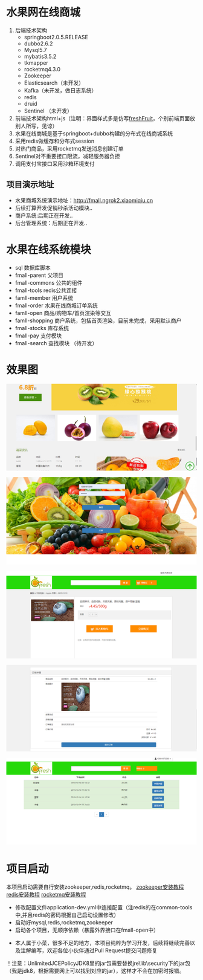 # 水果网在线商城

1. 后端技术架构
    * springboot2.0.5.RELEASE
    * dubbo2.6.2
    * Mysql5.7
    * mybatis3.5.2
    * tkmapper
    * rocketmq4.3.0
    * Zookeeper
    * Elasticsearch（未开发）
    * Kafka（未开发，做日志系统）
    * redis
    * druid
    * Sentinel （未开发）
2. 前端技术架构html+js（注明：界面样式多是仿写[freshFruit](https://github.com/hajnalmin/freshFriut)，个别前端页面放别人所写，见谅）
3. 水果在线商城是基于springboot+dubbo构建的分布式在线商城系统
4. 采用redis做缓存和分布式session
5. 对热门商品，采用rocketmq发送消息创建订单
6. Sentinel对不重要接口限流，减轻服务器负担
7. 调用支付宝接口采用沙箱环境支付

## 项目演示地址

* 水果商城系统演示地址：http://fmall.ngrok2.xiaomiqiu.cn
* 后续打算开发促销秒杀活动模块..
* 商户系统:后期正在开发..
* 后台管理系统：后期正在开发..


# 水果在线系统模块
* sql  数据库脚本             
* fmall-parent 父项目                                
* fmall-commons 公共的组件
* fmall-tools redis公共连接
* famll-member  用户系统                          
* fmall-order 水果在线商城订单系统   
* famll-open  商品/购物车/首页渲染等交互                   
* famll-shopping 商户系统，包括首页渲染，目前未完成，采用默认商户                                     
* fmall-stocks 库存系统      
* fmall-pay 支付模块  
* fmall-search 查找模块 （待开发）                                 
                                                   

# 效果图

![](ReadmePic/index.png)

![](ReadmePic/login.png)

![](ReadmePic/detail.png)

![](ReadmePic/order.png)

![](ReadmePic/orderList.png)
# 项目启动
本项目启动需要自行安装zookeeper,redis,rocketmq。
[zookeeper安装教程](https://www.e-learn.cn/content/qita/2410440)
[redis安装教程](https://www.runoob.com/redis/redis-install.html)
[rocketmq安装教程](http://rocketmq.apache.org/docs/quick-start/)
* 修改配置文件application-dev.yml中连接配置（注redis的在common-tools中,并且redis的密码根据自己启动设置修改）
* 启动好mysql,redis,rocketmq,zookeeper
* 启动各个项目，无顺序依赖（暴露外界接口在fmall-open中）


- 本人属于小菜，很多不足的地方，本项目纯粹为学习开发，后续将继续完善以及注解编写，欢迎各位小伙伴通过Pull Request提交问题修复

！注意：UnlimitedJCEPolicyJDK8里的jar包需要替换jre\lib\security下的jar包（我是jdk8，根据需要网上可以找到对应的jar），这样才不会在加密时报错。



